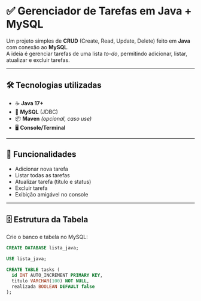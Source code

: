 # ✅ Gerenciador de Tarefas em Java + MySQL

Um projeto simples de **CRUD** (Create, Read, Update, Delete) feito em **Java** com conexão ao **MySQL**.  
A ideia é gerenciar tarefas de uma lista *to-do*, permitindo adicionar, listar, atualizar e excluir tarefas.

---

## 🛠️ Tecnologias utilizadas
- ☕ **Java 17+**
- 🐬 **MySQL** (JDBC)
- 📦 **Maven** *(opcional, caso use)*  
- 🖥️ **Console/Terminal**

---

## 📌 Funcionalidades
- Adicionar nova tarefa
- Listar todas as tarefas
- Atualizar tarefa (título e status)
- Excluir tarefa
- Exibição amigável no console

---

## 🗄️ Estrutura da Tabela
Crie o banco e tabela no MySQL:

```sql
CREATE DATABASE lista_java;

USE lista_java;

CREATE TABLE tasks (
  id INT AUTO_INCREMENT PRIMARY KEY,
  titulo VARCHAR(100) NOT NULL,
  realizada BOOLEAN DEFAULT false
);
